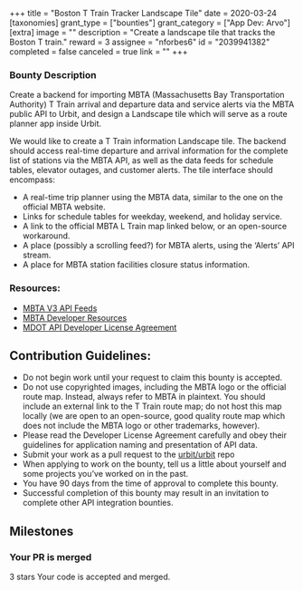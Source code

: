 +++
title = "Boston T Train Tracker Landscape Tile"
date = 2020-03-24
[taxonomies]
grant_type = ["bounties"]
grant_category = ["App Dev: Arvo"]
[extra]
image = ""
description = "Create a landscape tile that tracks the Boston T train."
reward = 3
assignee = "nforbes6"
id = "2039941382"
completed = false
canceled = true
link = ""
+++

### Bounty Description

Create a backend for importing MBTA (Massachusetts Bay Transportation Authority) T Train arrival and departure data and service alerts via the MBTA public API to Urbit, and design a Landscape tile which will serve as a route planner app inside Urbit.

We would like to create a T Train information Landscape tile. The backend should access real-time departure and arrival information for the complete list of stations via the MBTA API, as well as the data feeds for schedule tables, elevator outages, and customer alerts. The tile interface should encompass:

- A real-time trip planner using the MBTA data, similar to the one on the official MBTA  website. 
- Links for schedule tables for weekday, weekend, and holiday service. 
- A link to the official MBTA L Train map linked below, or an open-source workaround.
- A place (possibly a scrolling feed?) for MBTA alerts, using the ‘Alerts’ API stream.
- A place for MBTA station facilities closure status information.

### Resources:

- [MBTA V3 API Feeds](https://www.mbta.com/developers/v3-api)
- [MBTA Developer Resources](https://www.mbta.com/developers/resources)
- [MDOT API Developer License Agreement](https://www.mass.gov/files/documents/2017/10/27/develop_license_agree_0.pdf)

## Contribution Guidelines:

- Do not begin work until your request to claim this bounty is accepted.
- Do not use copyrighted images, including the MBTA logo or the official route map. Instead, always refer to MBTA in plaintext. You should include an external link to the T Train route map; do not host this map locally (we are open to an open-source, good quality route map which does not include the MBTA logo or other trademarks, however). 
- Please read the Developer License Agreement carefully and obey their guidelines for application naming and presentation of API data. 
- Submit your work as a pull request to the [urbit/urbit](https://github.com/urbit/urbit/pulls) repo
- When applying to work on the bounty, tell us a little about yourself and some projects you’ve worked on in the past.
- You have 90 days from the time of approval to complete this bounty.
-  Successful completion of this bounty may result in an invitation to complete other API integration bounties. 



## Milestones


### Your PR is merged
3 stars
Your code is accepted and merged.

    
